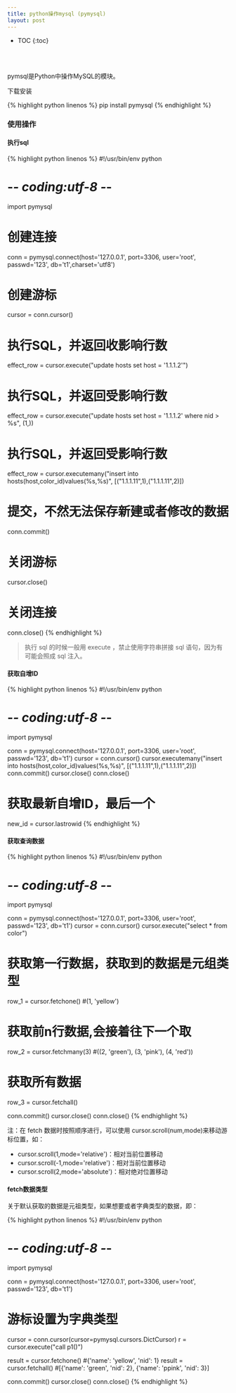 ```yaml
---
title: python操作mysql (pymysql)
layout: post
---
```


* TOC
{:toc}

<br><br>

pymsql是Python中操作MySQL的模块。  

下载安装  

{% highlight python linenos %}
pip install pymysql
{% endhighlight %}

###  使用操作

#### 执行sql

{% highlight python linenos %}
#!/usr/bin/env python
# -*- coding:utf-8 -*-
import pymysql
  
# 创建连接
conn = pymysql.connect(host='127.0.0.1', port=3306, user='root', passwd='123', db='t1',charset='utf8')
# 创建游标
cursor = conn.cursor()
  
# 执行SQL，并返回收影响行数
effect_row = cursor.execute("update hosts set host = '1.1.1.2'")
  
# 执行SQL，并返回受影响行数
effect_row = cursor.execute("update hosts set host = '1.1.1.2' where nid > %s", (1,))
  
# 执行SQL，并返回受影响行数
effect_row = cursor.executemany("insert into hosts(host,color_id)values(%s,%s)", [("1.1.1.11",1),("1.1.1.11",2)])
  
  
# 提交，不然无法保存新建或者修改的数据
conn.commit()
  
# 关闭游标
cursor.close()
# 关闭连接
conn.close()
{% endhighlight %}

> 执行 sql 的时候一般用 execute ，禁止使用字符串拼接 sql 语句，因为有可能会照成 sql 注入。

#### 获取自增ID

{% highlight python linenos %}
#!/usr/bin/env python
# -*- coding:utf-8 -*-
import pymysql
  
conn = pymysql.connect(host='127.0.0.1', port=3306, user='root', passwd='123', db='t1')
cursor = conn.cursor()
cursor.executemany("insert into hosts(host,color_id)values(%s,%s)", [("1.1.1.11",1),("1.1.1.11",2)])
conn.commit()
cursor.close()
conn.close()
  
# 获取最新自增ID，最后一个
new_id = cursor.lastrowid
{% endhighlight %}

#### 获取查询数据

{% highlight python linenos %}
#!/usr/bin/env python
# -*- coding:utf-8 -*-
import pymysql
  
conn = pymysql.connect(host='127.0.0.1', port=3306, user='root', passwd='123', db='t1')
cursor = conn.cursor()
cursor.execute("select * from color")
  
# 获取第一行数据，获取到的数据是元组类型
row_1 = cursor.fetchone()       #(1, 'yellow')
  
# 获取前n行数据,会接着往下一个取
row_2 = cursor.fetchmany(3)     #((2, 'green'), (3, 'pink'), (4, 'red'))

# 获取所有数据
row_3 = cursor.fetchall()
  
conn.commit()
cursor.close()
conn.close()
{% endhighlight %}

注：在 fetch 数据时按照顺序进行，可以使用 cursor.scroll(num,mode)来移动游标位置，如：

- cursor.scroll(1,mode='relative')：相对当前位置移动
- cursor.scroll(-1,mode='relative')：相对当前位置移动
- cursor.scroll(2,mode='absolute')：相对绝对位置移动

#### fetch数据类型

关于默认获取的数据是元祖类型，如果想要或者字典类型的数据，即：

{% highlight python linenos %}
#!/usr/bin/env python
# -*- coding:utf-8 -*-
import pymysql
  
conn = pymysql.connect(host='127.0.0.1', port=3306, user='root', passwd='123', db='t1')
  
# 游标设置为字典类型
cursor = conn.cursor(cursor=pymysql.cursors.DictCursor)
r = cursor.execute("call p1()")
  
result = cursor.fetchone()      #{'name': 'yellow', 'nid': 1}
result = cursor.fetchall()      #[{'name': 'green', 'nid': 2}, {'name': 'ppink', 'nid': 3}]

conn.commit()
cursor.close()
conn.close()
{% endhighlight %}
